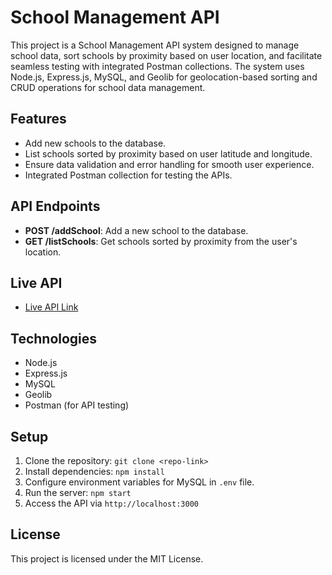# School Management API

This project is a School Management API system designed to manage school data, sort schools by proximity based on user location, and facilitate seamless testing with integrated Postman collections. The system uses Node.js, Express.js, MySQL, and Geolib for geolocation-based sorting and CRUD operations for school data management.

## Features
- Add new schools to the database.
- List schools sorted by proximity based on user latitude and longitude.
- Ensure data validation and error handling for smooth user experience.
- Integrated Postman collection for testing the APIs.

## API Endpoints

- **POST /addSchool**: Add a new school to the database.
- **GET /listSchools**: Get schools sorted by proximity from the user's location.

## Live API
- [Live API Link](https://school-management-production-64dd.up.railway.app/listSchools)

## Technologies
- Node.js
- Express.js
- MySQL
- Geolib
- Postman (for API testing)

## Setup
1. Clone the repository: `git clone <repo-link>`
2. Install dependencies: `npm install`
3. Configure environment variables for MySQL in `.env` file.
4. Run the server: `npm start`
5. Access the API via `http://localhost:3000`

## License
This project is licensed under the MIT License.
